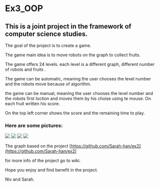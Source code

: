 # Ex3_OOP
## This is a joint project in the framework of computer science studies.

The goal of the project is to create a game.

The game main idea is to move robots on the graph to collect fruits.

The game offers 24 levels. each level is a different graph, different number of robots and fruits .

The game can be automatic, meaning the user chooses the level number and the robots move because of algorithm.

the game can be manual, meaning the user chooses the level number and the robots first loction and moves them by his choise using te mouse.
On each fruit written his score.

On the top left corner shows the score and the remaining time to play.

### Here are some pictures:
![](https://i.imgur.com/skGhaMk.png)
![](https://i.imgur.com/tps8RuP.png)
![](https://i.imgur.com/ycF2f52.png)
![](https://i.imgur.com/QIez7oo.png)


The graph based on the project [https://github.com/Sarah-han/ex2](https://github.com/Sarah-han/ex2)



for more info of the project go to wiki.

Hope you enjoy and find benefit in the project. 

Niv and Sarah.
